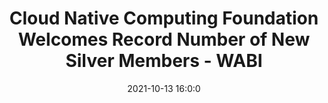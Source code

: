 ---
"title": "Cloud Native Computing Foundation Welcomes Record Number of New Silver Members - WABI"
"date": "2021-10-13 16:0:0"
"feed_name": "GOOGLENEWSINDUSTRIAL"
"feed_website": "https://news.google.com/search?q=industrial%2Bincident&hl=en-US&gl=US&ceid=US:en"
"feed_rss": "https://news.google.com/rss/search?q=industrial%2Bincident&hl=en-US&gl=US&ceid=US:en"
"link": "https://www.wabi.tv/prnewswire/2021/10/13/cloud-native-computing-foundation-welcomes-record-number-new-silver-members/"
"source": "{'href': 'https://www.wabi.tv', 'title': 'WABI'}"
"file": "_posts/2021-1-1-02685490005c05759466513cf25916ff3fa53d2f.md"
"accident": "0"
"drilling": "0"
"dead": "0"
"injured": "0"
"arrested": "0"
"place": "unknown place"
"where": "unknown site"
"causes": "unknown"
"place_uri": "unknown place"
---